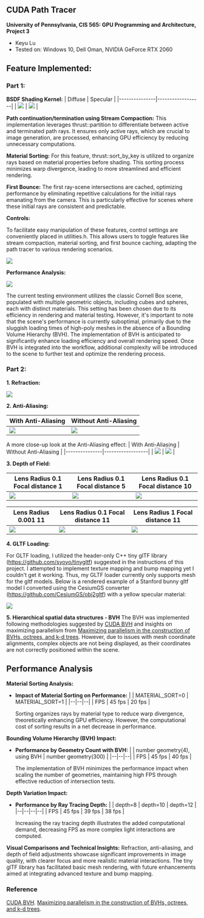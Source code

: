 ## CUDA Path Tracer

**University of Pennsylvania, CIS 565: GPU Programming and Architecture, Project 3**

* Keyu Lu
* Tested on: Windows 10, Dell Oman, NVIDIA GeForce RTX 2060

## Feature Implemented:

### Part 1:

**BSDF Shading Kernel:** 
| Diffuse | Specular | 
|---------------|------------------|
| ![](https://github.com/uluyek/Project3-CUDA-Path-Tracer/blob/main/img/BRDF%20Diffuse%20Demo.jpg) | ![](https://github.com/uluyek/Project3-CUDA-Path-Tracer/blob/main/img/Perfectly%20specular-reflective%20Demo.jpg) |

**Path continuation/termination using Stream Compaction:**
This implementation leverages thrust::partition to differentiate between active and terminated path rays. It ensures only active rays, which are crucial to image generation, are processed, enhancing GPU efficiency by reducing unnecessary computations.

**Material Sorting:**
For this feature, thrust::sort_by_key is utilized to organize rays based on material properties before shading. This sorting process minimizes warp divergence, leading to more streamlined and efficient rendering.

**First Bounce:**
The first ray-scene intersections are cached, optimizing performance by eliminating repetitive calculations for the initial rays emanating from the camera. This is particularly effective for scenes where these initial rays are consistent and predictable.

**Controls:**

To facilitate easy manipulation of these features, control settings are conveniently placed in utilities.h. This allows users to toggle features like stream compaction, material sorting, and first bounce caching, adapting the path tracer to various rendering scenarios.

![](https://github.com/uluyek/Project3-CUDA-Path-Tracer/blob/main/img/controls2.jpg)

**Performance Analysis:**

![](https://github.com/uluyek/Project3-CUDA-Path-Tracer/blob/main/img/performance%20analysis.jpg)

The current testing environment utilizes the classic Cornell Box scene, populated with multiple geometric objects, including cubes and spheres, each with distinct materials. This setting has been chosen due to its efficiency in rendering and material testing. However, it's important to note that the scene's performance is currently suboptimal, primarily due to the sluggish loading times of high-poly meshes in the absence of a Bounding Volume Hierarchy (BVH). The implementation of BVH is anticipated to significantly enhance loading efficiency and overall rendering speed. Once BVH is integrated into the workflow, additional complexity will be introduced to the scene to further test and optimize the rendering process.

### Part 2: 
**1. Refraction:** 

![](https://github.com/uluyek/Project3-CUDA-Path-Tracer/blob/main/img/Refraction%20Demo.jpg)

**2. Anti-Aliasing:** 

| With Anti-Aliasing | Without Anti-Aliasing | 
|---------------|------------------|
| ![](https://github.com/uluyek/Project3-CUDA-Path-Tracer/blob/main/img/anti%20aliasing%20on.jpg) | ![](https://github.com/uluyek/Project3-CUDA-Path-Tracer/blob/main/img/anti%20aliasing%20off.jpg) |

A more close-up look at the Anti-Aliasing effect:
| With Anti-Aliasing | Without Anti-Aliasing | 
|---------------|------------------|
| ![](https://github.com/uluyek/Project3-CUDA-Path-Tracer/blob/main/img/on%20detail%20true.jpg) | ![](https://github.com/uluyek/Project3-CUDA-Path-Tracer/blob/main/img/on%20detail.jpg) |


**3. Depth of Field:**

| Lens Radius 0.1 Focal distance 1 | Lens Radius 0.1 Focal distance 5 | Lens Radius 0.1 Focal distance 10 |  
|---------------|------------------|------------------|
| ![](https://github.com/uluyek/Project3-CUDA-Path-Tracer/blob/main/img/dof%200.1%201.jpg) | ![](https://github.com/uluyek/Project3-CUDA-Path-Tracer/blob/main/img/dof%200.1%205.jpg) | ![](https://github.com/uluyek/Project3-CUDA-Path-Tracer/blob/main/img/dof%200.1%2010.jpg) |

| Lens Radius 0.001 11 | Lens Radius 0.1 Focal distance 11 | Lens Radius 1 Focal distance 11 |  
|---------------|------------------|------------------|
| ![](https://github.com/uluyek/Project3-CUDA-Path-Tracer/blob/main/img/dof%200.001%2011.jpg) | ![](https://github.com/uluyek/Project3-CUDA-Path-Tracer/blob/main/img/dof%200.1%2011.jpg) | ![](https://github.com/uluyek/Project3-CUDA-Path-Tracer/blob/main/img/dop%201%2011%20demo.jpg) |

**4. GLTF Loading:** 

For GLTF loading, I utilized the header-only C++ tiny glTF library (https://github.com/syoyo/tinygltf) suggested in the instructions of this project. I attempted to implement texture mapping and bump mapping yet I couldn't get it working. Thus, my GLTF loader currently only supports mesh for the gltf models. Below is a rendered example of a Stanford bunny gltf model I converted using the CesiumGS converter (https://github.com/CesiumGS/obj2gltf) with a yellow specular material:

![](https://github.com/uluyek/Project3-CUDA-Path-Tracer/blob/main/img/gltf%20loader.jpg)

**5. Hierarchical spatial data structures - BVH**
The BVH was implemented following methodologies suggested by [CUDA BVH](https://github.com/vchoutas/torch-mesh-isect/blob/85b30177821a1527e3fe62fcf8ce65262d7c1879/src/bvh_cuda_op.cu) and insights on maximizing parallelism from [Maximizing parallelism in the construction of BVHs, octrees, and k-d trees](https://dl.acm.org/citation.cfm?id=2383801). However, due to issues with mesh coordinate alignments, complex objects are not being displayed, as their coordinates are not correctly positioned within the scene.


## Performance Analysis

**Material Sorting Analysis:**
- **Impact of Material Sorting on Performance:**
  |  | MATERIAL_SORT=0 | MATERIAL_SORT=1 |
  |--|--|--|
  | FPS | 45 fps | 20 fps |
  
  Sorting organizes rays by material type to reduce warp divergence, theoretically enhancing GPU efficiency. However, the computational cost of sorting results in a net decrease in performance.

**Bounding Volume Hierarchy (BVH) Impact:**
- **Performance by Geometry Count with BVH:**
  |  | number geometry(4), using BVH | number geometry(300) |
  |--|--|--|
  | FPS | 45 fps | 40 fps |

  The implementation of BVH minimizes the performance impact when scaling the number of geometries, maintaining high FPS through effective reduction of intersection tests.

**Depth Variation Impact:**
- **Performance by Ray Tracing Depth:**
  |  | depth=8 | depth=10 | depth=12 |
  |--|--|--|--|
  | FPS | 45 fps | 39 fps | 38 fps |

  Increasing the ray tracing depth illustrates the added computational demand, decreasing FPS as more complex light interactions are computed.

**Visual Comparisons and Technical Insights:**
Refraction, anti-aliasing, and depth of field adjustments showcase significant improvements in image quality, with clearer focus and more realistic material interactions. The tiny glTF library has facilitated basic mesh rendering, with future enhancements aimed at integrating advanced texture and bump mapping.


### Reference
[CUDA BVH](https://github.com/vchoutas/torch-mesh-isect/blob/85b30177821a1527e3fe62fcf8ce65262d7c1879/src/bvh_cuda_op.cu).
[Maximizing parallelism in the construction of BVHs, octrees, and k-d trees](https://dl.acm.org/citation.cfm?id=2383801).




